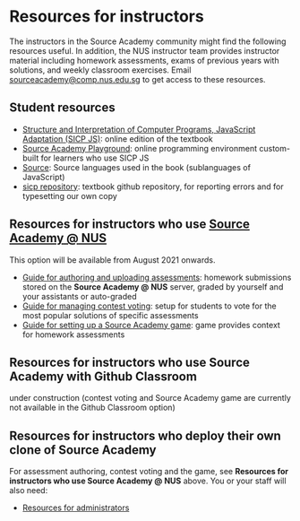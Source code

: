 # Resources for instructors

The instructors in the Source Academy community might find the following resources useful. In addition, the NUS instructor team provides instructor material including homework assessments, exams of previous years with solutions, and weekly classroom exercises. Email [sourceacademy@comp.nus.edu.sg](mailto:sourceacademy@comp.nus.edu.sg) to get access to these resources.

## Student resources

- [Structure and Interpretation of Computer Programs, JavaScript Adaptation (SICP JS)](https://source-academy.github.io/sicp/): online edition of the textbook
- [Source Academy Playground](https://source-academy.github.io/): online programming environment custom-built for learners who use SICP JS
- [Source](https://source-academy.github.io/source/): Source languages used in the book (sublanguages of JavaScript)
- [sicp repository](https://github.com/source-academy/sicp): textbook github repository, for reporting errors and for typesetting our own copy

## Resources for instructors who use [Source Academy @ NUS](https://sourceacademy.nus.edu.sg/)

This option will be available from August 2021 onwards. 

- [Guide for authoring and uploading assessments](assessment/README.md): homework submissions stored on the **Source Academy @ NUS** server, graded by yourself and your assistants or auto-graded
- [Guide for managing contest voting](voting/README.md): setup for students to vote for the most popular solutions of specific assessments 
- [Guide for setting up a Source Academy game](game/README.md): game provides context for homework assessments

## Resources for instructors who use Source Academy with Github Classroom

under construction (contest voting and Source Academy game are currently not available in the Github Classroom option)

## Resources for instructors who deploy their own clone of Source Academy

For assessment authoring, contest voting and the game, see **Resources for instructors who use Source Academy @ NUS** above. You or your staff will also need:

- [Resources for administrators](../deployment/README.md)
